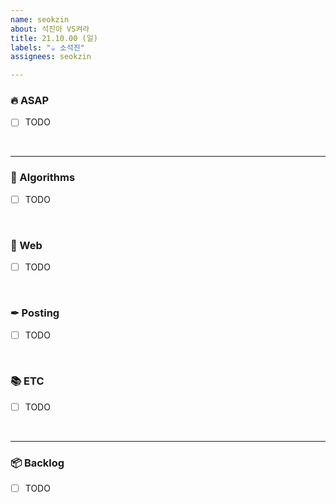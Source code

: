 ```yaml
---
name: seokzin
about: 석진아 VS켜라
title: 21.10.00 (일)
labels: "☕ 소석진"
assignees: seokzin

---
```


### 🔥 ASAP
- [ ] TODO

<br/>

---

### 🚀 Algorithms
- [ ] TODO

<br/>

### 🌌 Web
- [ ] TODO

<br/>

### ✒ Posting
- [ ] TODO

<br/>

### 📚 ETC
- [ ] TODO

<br/>

---

### 📦 Backlog
- [ ] TODO
